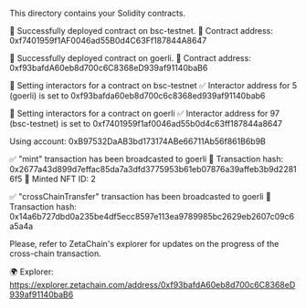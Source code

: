This directory contains your Solidity contracts.

🚀 Successfully deployed contract on bsc-testnet.
📜 Contract address: 0xf7401959f1AF0046ad55B0d4C63Ff187844A8647

🚀 Successfully deployed contract on goerli.
📜 Contract address: 0xf93bafdA60eb8d700c6C8368eD939af91140baB6

🔗 Setting interactors for a contract on bsc-testnet
✅ Interactor address for 5 (goerli) is set to 0xf93bafda60eb8d700c6c8368ed939af91140bab6

🔗 Setting interactors for a contract on goerli
✅ Interactor address for 97 (bsc-testnet) is set to 0xf7401959f1af0046ad55b0d4c63ff187844a8647

Using account: 0xB97532DaAB3bd173174ABe66711Ab56f861B6b9B

✅ "mint" transaction has been broadcasted to goerli
📝 Transaction hash: 0x2677a43d899d7effac85da7a3dfd3775953b61eb07876a39affeb3b9d22816f5
🌠 Minted NFT ID: 2

✅ "crossChainTransfer" transaction has been broadcasted to goerli
📝 Transaction hash: 0x14a6b727dbd0a235be4df5ecc8597e113ea9789985bc2629eb2607c09c6a5a4a

Please, refer to ZetaChain's explorer for updates on the progress of the cross-chain transaction.

🌍 Explorer: https://explorer.zetachain.com/address/0xf93bafdA60eb8d700c6C8368eD939af91140baB6
